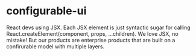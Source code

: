 # configurable-ui
React devs using JSX. Each JSX element is just syntactic sugar for calling React.createElement(component, props, ...children).
We love JSX, no mistake! But our products are enterprise products that are built on a confirurable model with multiple layers.

